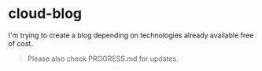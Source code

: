 # cloud-blog

I'm trying to create a blog depending on technologies already available free of cost. 

> Please also check PROGRESS.md for updates. 